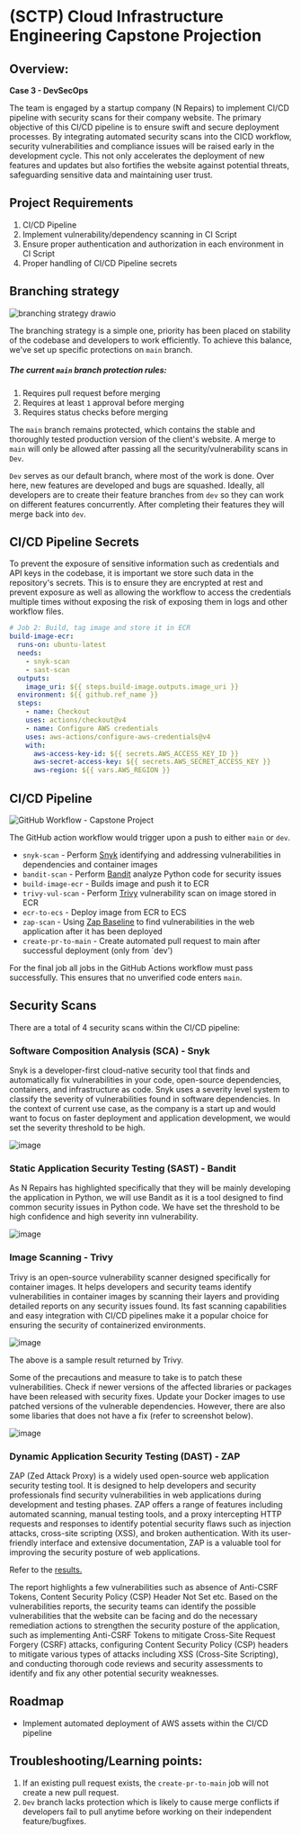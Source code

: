 # (SCTP) Cloud Infrastructure Engineering Capstone Projection

## Overview:
**Case 3 - DevSecOps**

The team is engaged by a startup company (N Repairs) to implement CI/CD pipeline with security scans for their company website. The primary objective of this CI/CD pipeline is to ensure swift and secure deployment processes. By integrating automated security scans into the CICD workflow, security vulnerabilities and compliance issues will be raised early in the development cycle. This not only accelerates the deployment of new features and updates but also fortifies the website against potential threats, safeguarding sensitive data and maintaining user trust.

## Project Requirements 
1. CI/CD Pipeline
2. Implement vulnerability/dependency scanning in CI Script 
3. Ensure proper authentication and authorization in each environment in CI Script 
4. Proper handling of CI/CD Pipeline secrets

## Branching strategy

![branching strategy drawio](https://github.com/yangmz0528/sctp4-gp2-capstone-devsecops/assets/145353293/a8363f4d-4352-4e3d-975a-f418d9fd5021)

The branching strategy is a simple one, priority has been placed on stability of the codebase and developers to work efficiently. To achieve this balance, we've set up specific protections on `main` branch.

##### The current `main` branch protection rules:
1. Requires pull request before merging
2. Requires at least `1` approval before merging
3. Requires status checks before merging 

The `main` branch remains protected, which contains the stable and thoroughly tested production version of the client's website. 
A merge to `main` will only be allowed after passing all the security/vulnerability scans in `Dev`. 

`Dev` serves as our default branch, where most of the work is done. Over here, new features are developed and bugs are squashed. Ideally, all developers are to create their feature branches from `dev` so they can work on different features concurrently. After completing their features they will merge back into `dev`. 

## CI/CD Pipeline Secrets
To prevent the exposure of sensitive information such as credentials and API keys in the codebase, it is important we store such data in the repository's secrets. This is to ensure they are encrypted at rest and prevent exposure as well as allowing the workflow to access the credentials multiple times without exposing the risk of exposing them in logs and other workflow files. 

``` yaml
# Job 2: Build, tag image and store it in ECR
build-image-ecr:
  runs-on: ubuntu-latest
  needs:
    - snyk-scan
    - sast-scan
  outputs:
    image_uri: ${{ steps.build-image.outputs.image_uri }}
  environment: ${{ github.ref_name }}
  steps:
    - name: Checkout
    uses: actions/checkout@v4
    - name: Configure AWS credentials
    uses: aws-actions/configure-aws-credentials@v4
    with:
      aws-access-key-id: ${{ secrets.AWS_ACCESS_KEY_ID }}
      aws-secret-access-key: ${{ secrets.AWS_SECRET_ACCESS_KEY }}
      aws-region: ${{ vars.AWS_REGION }}
```
## CI/CD Pipeline

![GitHub Workflow - Capstone Project](https://github.com/yangmz0528/sctp4-gp2-capstone-devsecops/assets/145353293/6e0e9844-0010-44f5-a226-97636cf5358e)

The GitHub action workflow would trigger upon a push to either `main` or `dev`.

- `snyk-scan` - Perform [Snyk](https://github.com/snyk/actions/tree/master/python-3.10) identifying and addressing vulnerabilities in dependencies and container images
- `bandit-scan` - Perform [Bandit](https://github.com/PyCQA/bandit) analyze Python code for security issues
- `build-image-ecr` - Builds image and push it to ECR
- `trivy-vul-scan` - Perform [Trivy](https://github.com/aquasecurity/trivy-action) vulnerability scan on image stored in ECR
- `ecr-to-ecs` - Deploy image from ECR to ECS
- `zap-scan` - Using [Zap Baseline](https://github.com/marketplace/actions/zap-baseline-scan) to find vulnerabilities in the web application after it has been deployed
- `create-pr-to-main` - Create automated pull request to main after successful deployment (only from `dev')

For the final job all jobs in the GitHub Actions workflow must pass successfully. This ensures that no unverified code enters `main`.

## Security Scans
There are a total of 4 security scans within the CI/CD pipeline:

### Software Composition Analysis (SCA) - Snyk

Snyk is a developer-first cloud-native security tool that finds and automatically fix vulnerabilities in your code, open-source dependencies, containers, and infrastructure as code. Snyk uses a severity level system to classify the severity of vulnerabilities found in software dependencies. In the context of current use case, as the company is a start up and would want to focus on faster deployment and application development, we would set the severity threshold to be high. 

![image](https://github.com/yangmz0528/sctp4-gp2-capstone-devsecops/assets/108774198/14b9e5a5-007d-4c2a-99ca-62d72aaa6dc9)

### Static Application Security Testing (SAST) - Bandit

As N Repairs has highlighted specifically that they will be mainly developing the application in Python, we will use Bandit as it is a tool designed to find common security issues in Python code. We have set the threshold to be high confidence and high severity inn vulnerability.

![image](https://github.com/yangmz0528/sctp4-gp2-capstone-devsecops/assets/108774198/b39e1a5d-8859-4fa9-9090-7147b37fa75b)

### Image Scanning - Trivy
  
Trivy is an open-source vulnerability scanner designed specifically for container images. It helps developers and security teams identify vulnerabilities in container images by scanning their layers and providing detailed reports on any security issues found. Its fast scanning capabilities and easy integration with CI/CD pipelines make it a popular choice for ensuring the security of containerized environments.

![image](https://github.com/yangmz0528/sctp4-gp2-capstone-devsecops/assets/108774198/0f15ff92-8258-4817-a199-f9a0ad285913)

The above is a sample result returned by Trivy. 

Some of the precautions and measure to take is to patch these vulnerabilities. Check if newer versions of the affected libraries or packages have been released with security fixes. Update your Docker images to use patched versions of the vulnerable dependencies.
However, there are also some libaries that does not have a fix (refer to screenshot below).

![image](https://github.com/yangmz0528/sctp4-gp2-capstone-devsecops/assets/108774198/2deea4d0-9bc8-43b9-be4e-e2954de5213f)

### Dynamic Application Security Testing (DAST) - ZAP

ZAP (Zed Attack Proxy) is a widely used open-source web application security testing tool. It is designed to help developers and security professionals find security vulnerabilities in web applications during development and testing phases. ZAP offers a range of features including automated scanning, manual testing tools, and a proxy intercepting HTTP requests and responses to identify potential security flaws such as injection attacks, cross-site scripting (XSS), and broken authentication. With its user-friendly interface and extensive documentation, ZAP is a valuable tool for improving the security posture of web applications.

Refer to the [results.](https://github.com/yangmz0528/sctp4-gp2-capstone-devsecops/issues/15)

The report highlights a few vulnerabilities such as absence of Anti-CSRF Tokens, Content Security Policy (CSP) Header Not Set etc. Based on the vulnerabilities reports, the security teams can identify the possible vulnerabilities that the website can be facing and do the necessary remediation actions to strengthen the security posture of the application, such as implementing Anti-CSRF Tokens to mitigate Cross-Site Request Forgery (CSRF) attacks, configuring Content Security Policy (CSP) headers to mitigate various types of attacks including XSS (Cross-Site Scripting), and conducting thorough code reviews and security assessments to identify and fix any other potential security weaknesses.

## Roadmap
- Implement automated deployment of AWS assets within the CI/CD pipeline

## Troubleshooting/Learning points: 
1. If an existing pull request exists, the `create-pr-to-main` job will not create a new pull request. 
2. `Dev` branch lacks protection which is likely to cause merge conflicts if developers fail to pull anytime before working on their independent feature/bugfixes.


